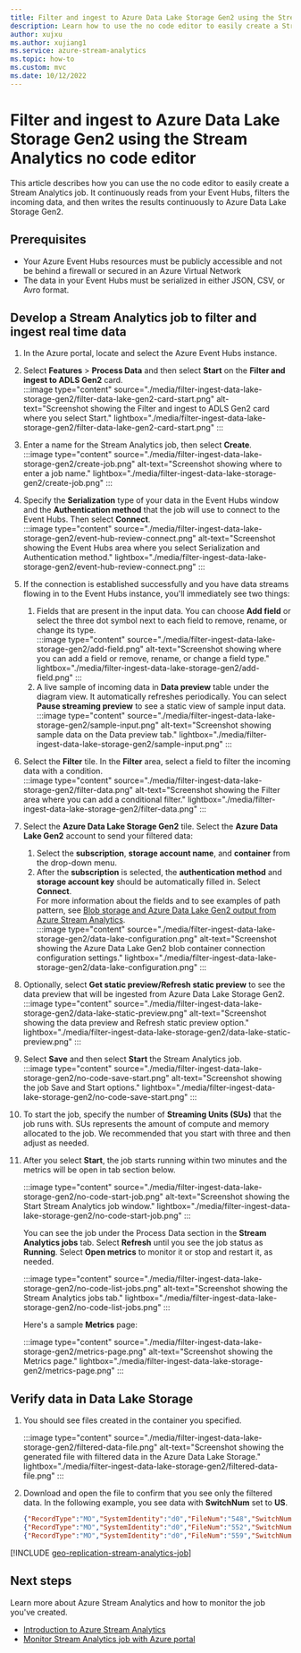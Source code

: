 ```yaml
---
title: Filter and ingest to Azure Data Lake Storage Gen2 using the Stream Analytics no code editor
description: Learn how to use the no code editor to easily create a Stream Analytics job. It continuously reads from Event Hubs, filters the incoming data, and then writes the results continuously to Azure Data Lake Storage Gen2.
author: xujxu
ms.author: xujiang1
ms.service: azure-stream-analytics
ms.topic: how-to
ms.custom: mvc
ms.date: 10/12/2022
---
```


# Filter and ingest to Azure Data Lake Storage Gen2 using the Stream Analytics no code editor

This article describes how you can use the no code editor to easily create a Stream Analytics job. It continuously reads from your Event Hubs, filters the incoming data, and then writes the results continuously to Azure Data Lake Storage Gen2.

## Prerequisites

- Your Azure Event Hubs resources must be publicly accessible and not be behind a firewall or secured in an Azure Virtual Network
- The data in your Event Hubs must be serialized in either JSON, CSV, or Avro format.

## Develop a Stream Analytics job to filter and ingest real time data

1. In the Azure portal, locate and select the Azure Event Hubs instance.
1. Select **Features** > **Process Data** and then select **Start** on the **Filter and ingest to ADLS Gen2** card.  
    :::image type="content" source="./media/filter-ingest-data-lake-storage-gen2/filter-data-lake-gen2-card-start.png" alt-text="Screenshot showing the Filter and ingest to ADLS Gen2 card where you select Start." lightbox="./media/filter-ingest-data-lake-storage-gen2/filter-data-lake-gen2-card-start.png" :::
1. Enter a name for the Stream Analytics job, then select **Create**.  
    :::image type="content" source="./media/filter-ingest-data-lake-storage-gen2/create-job.png" alt-text="Screenshot showing where to enter a job name." lightbox="./media/filter-ingest-data-lake-storage-gen2/create-job.png" :::
1. Specify the **Serialization** type of your data in the Event Hubs window and the **Authentication method** that the job will use to connect to the Event Hubs. Then select **Connect**.  
    :::image type="content" source="./media/filter-ingest-data-lake-storage-gen2/event-hub-review-connect.png" alt-text="Screenshot showing the Event Hubs area where you select Serialization and Authentication method." lightbox="./media/filter-ingest-data-lake-storage-gen2/event-hub-review-connect.png" :::
1. If the connection is established successfully and you have data streams flowing in to the Event Hubs instance, you'll immediately see two things:
    1. Fields that are present in the input data. You can choose **Add field** or select the three dot symbol next to each field to remove, rename, or change its type.  
        :::image type="content" source="./media/filter-ingest-data-lake-storage-gen2/add-field.png" alt-text="Screenshot showing where you can add a field or remove, rename, or change a field type." lightbox="./media/filter-ingest-data-lake-storage-gen2/add-field.png" :::
    1. A live sample of incoming data in **Data preview** table under the diagram view. It automatically refreshes periodically. You can select **Pause streaming preview** to see a static view of sample input data.  
        :::image type="content" source="./media/filter-ingest-data-lake-storage-gen2/sample-input.png" alt-text="Screenshot showing sample data on the Data preview tab." lightbox="./media/filter-ingest-data-lake-storage-gen2/sample-input.png" :::
1. Select the **Filter** tile. In the **Filter** area, select a field to filter the incoming data with a condition.  
    :::image type="content" source="./media/filter-ingest-data-lake-storage-gen2/filter-data.png" alt-text="Screenshot showing the Filter area where you can add a conditional filter." lightbox="./media/filter-ingest-data-lake-storage-gen2/filter-data.png" :::
1. Select the **Azure Data Lake Storage Gen2** tile. Select the **Azure Data Lake Gen2** account to send your filtered data:
    1. Select the **subscription**, **storage account name**, and **container** from the drop-down menu.
    1. After the **subscription** is selected, the **authentication method** and **storage account key** should be automatically filled in. Select **Connect**.  
    For more information about the fields and to see examples of path pattern, see [Blob storage and Azure Data Lake Gen2 output from Azure Stream Analytics](blob-storage-azure-data-lake-gen2-output.md).  
        :::image type="content" source="./media/filter-ingest-data-lake-storage-gen2/data-lake-configuration.png" alt-text="Screenshot showing the Azure Data Lake Gen2 blob container connection configuration settings." lightbox="./media/filter-ingest-data-lake-storage-gen2/data-lake-configuration.png" :::
1. Optionally, select **Get static preview/Refresh static preview** to see the data preview that will be ingested from Azure Data Lake Storage Gen2.  
:::image type="content" source="./media/filter-ingest-data-lake-storage-gen2/data-lake-static-preview.png" alt-text="Screenshot showing the data preview and Refresh static preview option." lightbox="./media/filter-ingest-data-lake-storage-gen2/data-lake-static-preview.png" :::
1. Select **Save** and then select **Start** the Stream Analytics job.  
    :::image type="content" source="./media/filter-ingest-data-lake-storage-gen2/no-code-save-start.png" alt-text="Screenshot showing the job Save and Start options." lightbox="./media/filter-ingest-data-lake-storage-gen2/no-code-save-start.png" :::
1. To start the job, specify the number of **Streaming Units (SUs)** that the job runs with. SUs represents the amount of compute and memory allocated to the job. We recommended that you start with three and then adjust as needed.
1. After you select **Start**, the job starts running within two minutes and the metrics will be open in tab section below.   


    :::image type="content" source="./media/filter-ingest-data-lake-storage-gen2/no-code-start-job.png" alt-text="Screenshot showing the Start Stream Analytics job window." lightbox="./media/filter-ingest-data-lake-storage-gen2/no-code-start-job.png" :::

    You can see the job under the Process Data section in the **Stream Analytics jobs** tab. Select **Refresh** until you see the job status as **Running**. Select **Open metrics** to monitor it or stop and restart it, as needed.

    :::image type="content" source="./media/filter-ingest-data-lake-storage-gen2/no-code-list-jobs.png" alt-text="Screenshot showing the Stream Analytics jobs tab." lightbox="./media/filter-ingest-data-lake-storage-gen2/no-code-list-jobs.png" :::

    Here's a sample **Metrics** page:

    :::image type="content" source="./media/filter-ingest-data-lake-storage-gen2/metrics-page.png" alt-text="Screenshot showing the Metrics page." lightbox="./media/filter-ingest-data-lake-storage-gen2/metrics-page.png" :::


## Verify data in Data Lake Storage

1. You should see files created in the container you specified. 

    :::image type="content" source="./media/filter-ingest-data-lake-storage-gen2/filtered-data-file.png" alt-text="Screenshot showing the generated file with filtered data in the Azure Data Lake Storage." lightbox="./media/filter-ingest-data-lake-storage-gen2/filtered-data-file.png" :::        
1. Download and open the file to confirm that you see only the filtered data. In the following example, you see data with **SwitchNum** set to **US**.  

    ```json
    {"RecordType":"MO","SystemIdentity":"d0","FileNum":"548","SwitchNum":"US","CallingNum":"345697969","CallingIMSI":"466921402416657","CalledNum":"012332886","CalledIMSI":"466923101048691","DateS":"20220524","TimeType":0,"CallPeriod":0,"ServiceType":"S","Transfer":0,"OutgoingTrunk":"419","MSRN":"1416960750071","callrecTime":"2022-05-25T02:07:10Z","EventProcessedUtcTime":"2022-05-25T02:07:50.5478116Z","PartitionId":0,"EventEnqueuedUtcTime":"2022-05-25T02:07:09.5140000Z", "TimeS":null,"CallingCellID":null,"CalledCellID":null,"IncomingTrunk":null,"CalledNum2":null,"FCIFlag":null}
    {"RecordType":"MO","SystemIdentity":"d0","FileNum":"552","SwitchNum":"US","CallingNum":"012351287","CallingIMSI":"262021390056324","CalledNum":"012301973","CalledIMSI":"466922202613463","DateS":"20220524","TimeType":3,"CallPeriod":0,"ServiceType":"V","Transfer":0,"OutgoingTrunk":"442","MSRN":"886932428242","callrecTime":"2022-05-25T02:07:13Z","EventProcessedUtcTime":"2022-05-25T02:07:50.5478116Z","PartitionId":0,"EventEnqueuedUtcTime":"2022-05-25T02:07:12.7350000Z", "TimeS":null,"CallingCellID":null,"CalledCellID":null,"IncomingTrunk":null,"CalledNum2":null,"FCIFlag":null}
    {"RecordType":"MO","SystemIdentity":"d0","FileNum":"559","SwitchNum":"US","CallingNum":"456757102","CallingIMSI":"466920401237309","CalledNum":"345617823","CalledIMSI":"466923000886460","DateS":"20220524","TimeType":1,"CallPeriod":696,"ServiceType":"V","Transfer":1,"OutgoingTrunk":"419","MSRN":"886932429155","callrecTime":"2022-05-25T02:07:22Z","EventProcessedUtcTime":"2022-05-25T02:07:50.5478116Z","PartitionId":0,"EventEnqueuedUtcTime":"2022-05-25T02:07:21.9190000Z", "TimeS":null,"CallingCellID":null,"CalledCellID":null,"IncomingTrunk":null,"CalledNum2":null,"FCIFlag":null}
    ```

[!INCLUDE [geo-replication-stream-analytics-job](./includes/geo-replication-stream-analytics-job.md)]

## Next steps

Learn more about Azure Stream Analytics and how to monitor the job you've created.

- [Introduction to Azure Stream Analytics](stream-analytics-introduction.md)
- [Monitor Stream Analytics job with Azure portal](stream-analytics-monitoring.md)
